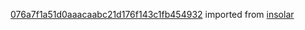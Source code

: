 [076a7f1a51d0aaacaabc21d176f143c1fb454932](https://github.com/insolar/insolar/commit/076a7f1a51d0aaacaabc21d176f143c1fb454932) imported from [insolar](https://github.com/insolar/insolar)
